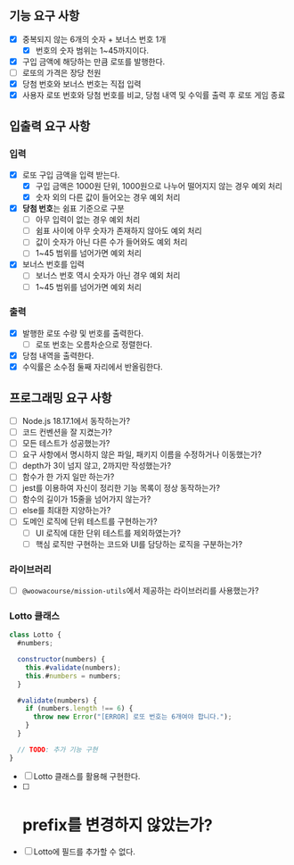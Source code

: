 ## 기능 요구 사항

- [x]  중복되지 않는 6개의 숫자 + 보너스 번호 1개
    - [x]  번호의 숫자 범위는 1~45까지이다.
- [x]  구입 금액에 해당하는 만큼 로또를 발행한다.
- [ ]  로또의 가격은 장당 천원
- [x]  당첨 번호와 보너스 번호는 직접 입력
- [x]  사용자 로또 번호와 당첨 번호를 비교, 당첨 내역 및 수익률 출력 후 로또 게임 종료

## 입출력 요구 사항

### 입력

- [x]  로또 구입 금액을 입력 받는다.
    - [x]  구입 금액은 1000원 단위, 1000원으로 나누어 떨어지지 않는 경우 예외 처리
    - [x]  숫자 외의 다른 값이 들어오는 경우 예외 처리
- [x]  **당첨 번호**는 쉼표 기준으로 구분
    - [ ]  아무 입력이 없는 경우 예외 처리
    - [ ]  쉼표 사이에 아무 숫자가 존재하지 않아도 예외 처리
    - [ ]  값이 숫자가 아닌 다른 수가 들어와도 예외 처리
    - [ ]  1~45 범위를 넘어가면 예외 처리
- [x]  보너스 번호를 입력
    - [ ]  보너스 번호 역시 숫자가 아닌 경우 예외 처리
    - [ ]  1~45 범위를 넘어가면 예외 처리

### 출력

- [x]  발행한 로또 수량 및 번호를 출력한다.
    - [ ]  로또 번호는 오름차순으로 정렬한다.
- [x]  당첨 내역을 출력한다.
- [x]  수익률은 소수점 둘째 자리에서 반올림한다.

## 프로그래밍 요구 사항

- [ ]  Node.js 18.17.1에서 동작하는가?
- [ ]  코드 컨벤션을 잘 지켰는가?
- [ ]  모든 테스트가 성공했는가?
- [ ]  요구 사항에서 명시하지 않은 파일, 패키지 이름을 수정하거나 이동했는가?
- [ ]  depth가 3이 넘지 않고, 2까지만 작성했는가?
- [ ]  함수가 한 가지 일만 하는가?
- [ ]  jest를 이용하여 자신이 정리한 기능 목록이 정상 동작하는가?
- [ ]  함수의 길이가 15줄을 넘어가지 않는가?
- [ ]  else를 최대한 지양하는가?
- [ ]  도메인 로직에 단위 테스트를 구현하는가?
    - [ ]  UI 로직에 대한 단위 테스트를 제외하였는가?
    - [ ]  핵심 로직만 구현하는 코드와 UI를 담당하는 로직을 구분하는가?

### 라이브러리

- [ ]  `@woowacourse/mission-utils`에서 제공하는 라이브러리를 사용했는가?

### Lotto 클래스

```jsx
class Lotto {
  #numbers;

  constructor(numbers) {
    this.#validate(numbers);
    this.#numbers = numbers;
  }

  #validate(numbers) {
    if (numbers.length !== 6) {
      throw new Error("[ERROR] 로또 번호는 6개여야 합니다.");
    }
  }

  // TODO: 추가 기능 구현
}
```

- [ ]  Lotto 클래스를 활용해 구현한다.
- [ ]  # prefix를 변경하지 않았는가?
- [ ]  Lotto에 필드를 추가할 수 없다.
